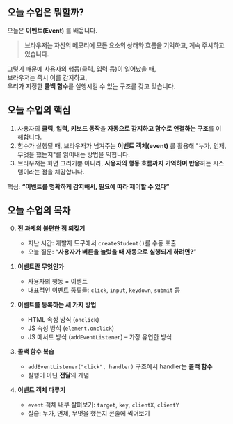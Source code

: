 ## 오늘 수업은 뭐할까?

오늘은 **이벤트(Event)** 를 배웁니다.    

> **브라우저는 자신의 메모리에 모든 요소의 상태와 흐름을 기억하고,
> 계속 주시하고 있습니다.**

그렇기 때문에 사용자의 행동(클릭, 입력 등)이 일어났을 때,  
브라우저는 즉시 이를 감지하고,  
우리가 지정한 **콜백 함수**를 실행시킬 수 있는 구조를 갖고 있습니다.

## 오늘 수업의 핵심

1. 사용자의 **클릭, 입력, 키보드 동작**을 **자동으로 감지하고 함수로 연결하는 구조**를 이해합니다.
2. 함수가 실행될 때, 브라우저가 넘겨주는 **이벤트 객체(event)** 를 활용해
   "누가, 언제, 무엇을 했는지"를 읽어내는 방법을 익힙니다.
3. 브라우저는 화면 그리기뿐 아니라,
   **사용자의 행동 흐름까지 기억하며 반응**하는 시스템이라는 점을 체감합니다.

핵심: **“이벤트를 명확하게 감지해서, 필요에 따라 제어할 수 있다”**

## 오늘 수업의 목차

0. **전 과제의 불편한 점 되짚기**

   - 지난 시간: 개발자 도구에서 `createStudent()`를 수동 호출
   - 오늘 질문: “**사용자가 버튼을 눌렀을 때 자동으로 실행되게 하려면?**”

1. **이벤트란 무엇인가**

   - 사용자의 행동 = 이벤트
   - 대표적인 이벤트 종류들: `click`, `input`, `keydown`, `submit` 등

2. **이벤트를 등록하는 세 가지 방법**

   - HTML 속성 방식 (`onclick`)
   - JS 속성 방식 (`element.onclick`)
   - JS 메서드 방식 (`addEventListener`) – 가장 유연한 방식

3. **콜백 함수 복습**

   - `addEventListener("click", handler)` 구조에서 handler는 **콜백 함수**
   - 실행이 아닌 **전달**의 개념

4. **이벤트 객체 다루기**

   - `event` 객체 내부 살펴보기: `target`, `key`, `clientX`, `clientY`
   - 실습: 누가, 언제, 무엇을 했는지 콘솔에 찍어보기